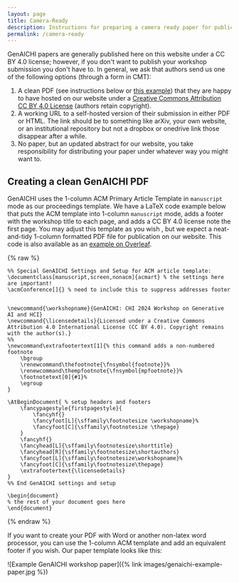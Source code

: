 ```yaml
---
layout: page
title: Camera-Ready
description: Instructions for preparing a camera ready paper for publication on this website.
permalink: /camera-ready
---
```


GenAICHI papers are generally published here on this website under a CC BY 4.0 license; however, if you don't want to publish your workshop submission you don't have to. In general, we ask that authors send us one of the following options (through a form in CMT):

1. A clean PDF (see instructions below or [this example](https://www.overleaf.com/read/rxpnyjpgkfxm#ebf97a)) that they are happy to have hosted on our website under a [Creative Commons Attribution CC BY 4.0 License](https://creativecommons.org/licenses/by/4.0/) (authors retain copyright).
2. A working URL to a self-hosted version of their submission in either PDF or HTML. The link should be to something like arXiv, your own website, or an institutional repository but not a dropbox or onedrive link those disappear after a while.
3. No paper, but an updated abstract for our website, you take responsibility for distributing your paper under whatever way you might want to.

## Creating a clean GenAICHI PDF

GenAICHI uses the 1-column ACM Primary Article Template in `manuscript` mode as our proceedings template. 
We have a LaTeX code example below that puts the ACM template into 1-column `manuscript` mode, adds a footer with the workshop title to each page, and adds a CC BY 4.0 license note the first page.
You may adjust this template as you wish , but we expect a neat-and-tidy 1-column formatted PDF file for publication on our website.
This code is also available as an [example on Overleaf](https://www.overleaf.com/read/rxpnyjpgkfxm#ebf97a).


{% raw %}
```
%% Special GenAICHI Settings and Setup for ACM article template:
\documentclass[manuscript,screen,nonacm]{acmart} % the settings here are important!
\acmConference[]{} % need to include this to suppress addresses footer


\newcommand{\workshopname}{GenAICHI: CHI 2024 Workshop on Generative AI and HCI}
\newcommand{\licensedetails}{Licensed under a Creative Commons Attribution 4.0 International License (CC BY 4.0). Copyright remains with the author(s).}
%%
\newcommand\extrafootertext[1]{% this command adds a non-numbered footnote
    \bgroup
    \renewcommand\thefootnote{\fnsymbol{footnote}}%
    \renewcommand\thempfootnote{\fnsymbol{mpfootnote}}%
    \footnotetext[0]{#1}%
    \egroup
}

\AtBeginDocument{ % setup headers and footers
    \fancypagestyle{firstpagestyle}{
        \fancyhf{}
        \fancyfoot[L]{\sffamily\footnotesize \workshopname}%
        \fancyfoot[C]{\sffamily\footnotesize \thepage}
    }
    \fancyhf{}
    \fancyhead[L]{\sffamily\footnotesize\shorttitle}
    \fancyhead[R]{\sffamily\footnotesize\shortauthors}
    \fancyfoot[L]{\sffamily\footnotesize\workshopname}%
    \fancyfoot[C]{\sffamily\footnotesize\thepage}
    \extrafootertext{\licensedetails}
}
%% End GenAICHI settings and setup

\begin{document}
% the rest of your document goes here
\end{document}
```
{% endraw %}

If you want to create your PDF with Word or another non-latex word processor, you can use the 1-column ACM template and add an equivalent footer if you wish. Our paper template looks like this:

![Example GenAICHI workshop paper]({% link images/genaichi-example-paper.jpg %})
